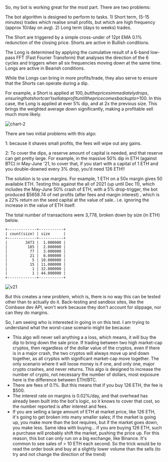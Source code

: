 So, my bot is working great for the most part.  There are two problems:

The bot algorithm is designed to perform to tasks.  1) Short term, (5-15 minutes) trades which realise small profits, but which are high frequency (approx 10/day on avg).  2) Long term (days to weeks) trades. 

The Short are triggered by a simple cross-under of 12pt EMA 0.1% redunction of the closing price.   Shorts are active in Bullish conditions.

The Long is determined by applying the cumulative result of a 6-band low-pass FFT (Fast Fourier Transform) that analyses the direction of the 6 cycles and triggers when all six frequencies moving down at the same time.  Longs are active in Bearish conditions.

While the Longs can bring in more profits/trade, they also serve to ensure that the Shorts can operate during a dip.  

For example, a Short is applied at $100, but the prices immediately drops, ensuring that short can’t sell at a profit until the price comes back up to >$100.  In this case, the Long is applied at ever 5% dip, and at 2x the previous size.  This brings the weighted average down significantly, making a profitable sell much more likely.

![chart-2](/home/jw/store/src/jmcap/v2bot/chart-2.png)

There are two initial problems with this algo:

1: because it shaves small profits, the fees will wipe out any gains.

2: To cover the dips, a reserve amount of capital is needed, and that reserve can get pretty large. For example, in the massive 50% dip in ETH (against BTC) in May-June '21, to cover that, if you start with a capital of 1 ETH and you double-downed every 3% drop, you’d need 126 ETH!!

The solution is to use margins. For example, 1 ETH on a 50x margin gives 50 available ETH.  Testing this against the all of 2021 (up until Dec 11), which includes the May-June 50% crash of ETH, with a 5% drop-trigger, the bot produced $5658.74 of net profits (after fees and margin interest) , which is a 22% return on the seed capital at the value of sale.. i.e. ignoring the increase in the value of ETH itself.  

The total number of transactions were 3,778, broken down by size (in ETH) below.

```
+-------------+-----------+
| count(size) | size      |
+-------------+-----------+
|        3473 |  1.000000 |
|         185 |  2.000000 |
|          77 |  3.000000 |
|          21 |  8.000000 |
|           5 | 10.000000 |
|          15 | 11.000000 |
|           1 | 32.000000 |
|           1 | 44.000000 |
+-------------+-----------+
```



![v21](/home/jw/share/v21.png)

But this creates a new problem, which is, there is no way this can be tested other than to actually do it. Back-testing and sandbox sites, like the Coinbase dev API, won't work because they don't account for slippage, nor can they do margins.  

So, I am seeing who is interested in going in on this test.  I am trying to understand what the worst-case scenario might be because:

- This algo will never sell anything a a loss, which means, it will buy the dip to bring down the sale price.  If trading between two high market-cap cryptos, then regardless of the dollar value of the cryptos, even if there is in a major crash, the two cryptos will always move up and down together, as all cryptos with significant market-cap move together.  The only scenario where it will loose money is if one, and only one, major crypto crashes, and never returns.  This algo is designed to increase the number of crypto, not necessary the number of dollars, most exposure here is the difference between ETH/BTC.
- There are fees of 0.1%. But this means that if you buy 126 ETH, the fee is $500.  
- The interest rate on margins is 0.02%/day, and that overhead has already been built into the bot's logic, so it knows to cover that cost, so the number reported is after interest and fees.  
- If you are selling a large amount of ETH at market price, like 126 ETH,  it's going to get broken into many smaller sales; if the market is going up, you make more than the bot requires, but if the market goes down, you make less.  Same idea with buying...  if you are buying 126 ETH, such a purchase will probably shift the market, pushing the price up.  For this reason, this bot can only run on a big exchange, like Binance.  It's common to see sales of > 10 ETH each second.  So the trick would be to read the order book and buy at a slightly lower volume than the sells (to try and not change the direction of the trend)